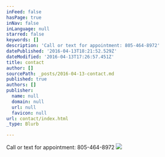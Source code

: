 ```yaml
---
inFeed: false
hasPage: true
inNav: false
inLanguage: null
starred: false
keywords: []
description: 'Call or text for appointment: 805-464-8972'
datePublished: '2016-04-13T18:21:52.529Z'
dateModified: '2016-04-13T17:26:57.451Z'
title: contact
author: []
sourcePath: _posts/2016-04-13-contact.md
published: true
authors: []
publisher:
  name: null
  domain: null
  url: null
  favicon: null
url: contact/index.html
_type: Blurb

---
```

Call or text for appointment: 805-464-8972
![](https://the-grid-user-content.s3-us-west-2.amazonaws.com/7e382e39-abf3-4862-9b0f-2e81c9e57308.png)